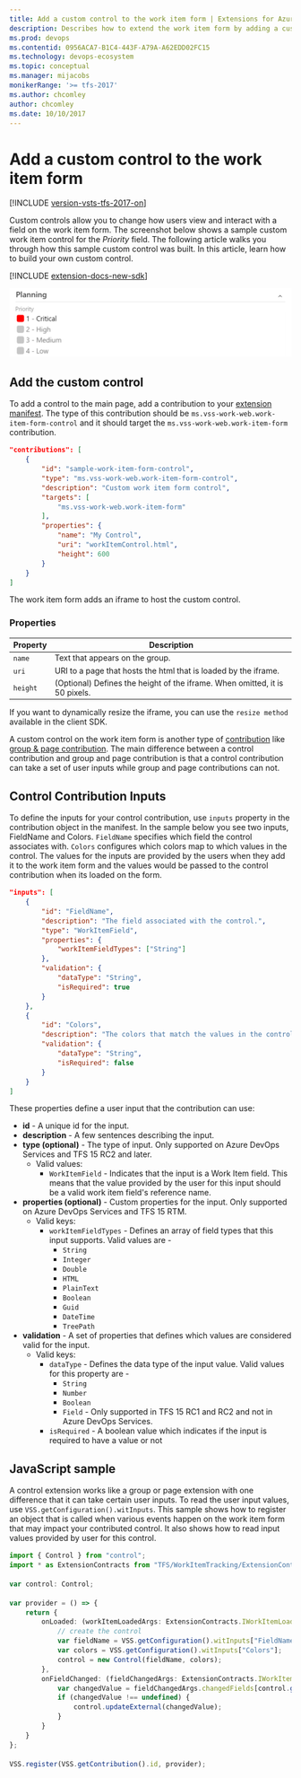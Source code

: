 ```yaml
---
title: Add a custom control to the work item form | Extensions for Azure DevOps Services
description: Describes how to extend the work item form by adding a custom control.
ms.prod: devops
ms.contentid: 0956ACA7-B1C4-443F-A79A-A62EDD02FC15
ms.technology: devops-ecosystem
ms.topic: conceptual
ms.manager: mijacobs
monikerRange: '>= tfs-2017'
ms.author: chcomley
author: chcomley
ms.date: 10/10/2017
---
```


# Add a custom control to the work item form

[!INCLUDE [version-vsts-tfs-2017-on](../../boards/_shared/version-vsts-tfs-2017-on.md)]

Custom controls allow you to change how users view and interact with a field on the work item form.  The screenshot below shows a sample custom work item control for the *Priority* field. The following article walks you through how this sample custom control was built.  In this article, learn how to build your own custom control.

[!INCLUDE [extension-docs-new-sdk](../../_shared/extension-docs-new-sdk.md)]

<img alt="custom control in work item form" src="./media/customcontrol.png" style="width: 600px;"/>

## Add the custom control

To add a control to the main page, add a contribution to your [extension manifest](../develop/manifest.md). The type of this contribution should be `ms.vss-work-web.work-item-form-control`
and it should target the `ms.vss-work-web.work-item-form` contribution.

```json
"contributions": [
    {  
        "id": "sample-work-item-form-control",
        "type": "ms.vss-work-web.work-item-form-control",
        "description": "Custom work item form control",
        "targets": [
            "ms.vss-work-web.work-item-form"
        ],
        "properties": {
            "name": "My Control",
            "uri": "workItemControl.html",
            "height": 600
        }
    }
]
```

The work item form adds an iframe to host the custom control.

### Properties

| Property     | Description           |
|--------------|-----------------------|
| ```name```         | Text that appears on the group.   |
| ```uri```          | URI to a page that hosts the html that is loaded by the iframe.
| ```height```       | (Optional) Defines the height of the iframe. When omitted, it is 50 pixels.

If you want to dynamically resize the iframe, you can use the `resize method` available in the client SDK. 

A custom control on the work item form is another type of [contribution](./contributions-overview.md) like [group & page contribution](./add-workitem-extension.md). The main difference between a control contribution and group and page contribution is that a control contribution can take a set of user inputs while group and page contributions can not. 

## Control Contribution Inputs
To define the inputs for your control contribution, use `inputs` property in the contribution object in the manifest. In the sample below you see two inputs, FieldName and Colors.  `FieldName` specifies which field the control associates with.  `Colors` configures which colors map to which values in the control. The values for the inputs are provided by the users when they add it to the work item form and the values would be passed to the control contribution when its loaded on the form.

```json
"inputs": [
    {
        "id": "FieldName",
        "description": "The field associated with the control.",
        "type": "WorkItemField",
        "properties": {
            "workItemFieldTypes": ["String"]
        },
        "validation": {
            "dataType": "String",
            "isRequired": true
        }
    },
    {
        "id": "Colors",
        "description": "The colors that match the values in the control.",
        "validation": {
            "dataType": "String",
            "isRequired": false
        }
    }
]
```

These properties define a user input that the contribution can use:

* **id** - A unique id for the input.
* **description** - A few sentences describing the input.
* **type (optional)** - The type of input. Only supported on Azure DevOps Services and TFS 15 RC2 and later.
  * Valid values: 
    * `WorkItemField` - Indicates that the input is a Work Item field. This means that the value provided by the user for this input should be a valid work item field's reference name.
* **properties (optional)** - Custom properties for the input. Only supported on Azure DevOps Services and TFS 15 RTM.
  * Valid keys:
    * `workItemFieldTypes` - Defines an array of field types that this input supports. Valid values are -
        * `String`
        * `Integer`
        * `Double`
        * `HTML`
        * `PlainText`
        * `Boolean`
        * `Guid`
        * `DateTime`
        * `TreePath`
* **validation** - A set of properties that defines which values are considered valid for the input.
    * Valid keys:
        * `dataType` - Defines the data type of the input value. Valid values for this property are -
            * `String`
            * `Number`
            * `Boolean`
            * `Field` - Only supported in TFS 15 RC1 and RC2 and not in Azure DevOps Services.
        * `isRequired` - A boolean value which indicates if the input is required to have a value or not


## JavaScript sample

A control extension works like a group or page extension with one difference that it can take certain user inputs. To read the user input values, use `VSS.getConfiguration().witInputs`. This sample shows how to register an object that is called when various events happen on the work item form that may impact your contributed control. It also shows how to read input values provided by user for this control.

```typescript
import { Control } from "control";
import * as ExtensionContracts from "TFS/WorkItemTracking/ExtensionContracts";

var control: Control;

var provider = () => {
    return {
        onLoaded: (workItemLoadedArgs: ExtensionContracts.IWorkItemLoadedArgs) => {
            // create the control
            var fieldName = VSS.getConfiguration().witInputs["FieldName"];
            var colors = VSS.getConfiguration().witInputs["Colors"];
            control = new Control(fieldName, colors);
        },
        onFieldChanged: (fieldChangedArgs: ExtensionContracts.IWorkItemFieldChangedArgs) => {
            var changedValue = fieldChangedArgs.changedFields[control.getFieldName()];
            if (changedValue !== undefined) {
                control.updateExternal(changedValue);
            }
        }
    }
};

VSS.register(VSS.getContribution().id, provider);
```
    